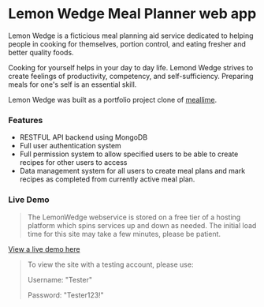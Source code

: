 # Lemon Wedge Meal Planner web app
Lemon Wedge is a ficticious meal planning aid service dedicated to helping people in cooking for themselves, portion control, and eating fresher and better quality foods.

Cooking for yourself helps in your day to day life. Lemond Wedge strives to create feelings of productivity, competency, and self-sufficiency. Preparing meals for one's self is an essential skill.

Lemon Wedge was built as a portfolio project clone of [meallime](https://www.mealime.com/).

### Features
 - RESTFUL API backend using MongoDB
 - Full user authentication system
 - Full permission system to allow specified users to be able to create recipes for other users to access
 - Data management system for all users to create meal plans and mark recipes as completed from currently active meal plan.

### Live Demo
>The LemonWedge webservice is stored on a free tier of a hosting platform which spins services up and down as needed. The initial load time for this site may take a few minutes, please be patient.

[View a live demo here](https://lemonwedge.onrender.com/)

>To view the site with a testing account, please use:
>
>Username: "Tester"
>
>Password: "Tester123!"
